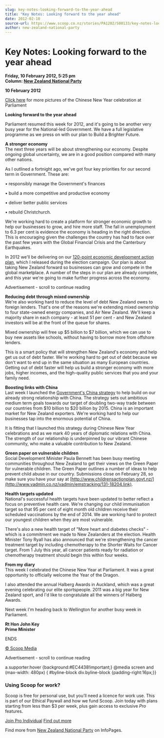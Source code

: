 ```yaml
---
slug: key-notes-looking-forward-to-the-year-ahead
title: "Key Notes: Looking forward to the year ahead"
date: 2012-02-10
source-url: https://www.scoop.co.nz/stories/PA1202/S00133/key-notes-looking-forward-to-the-year-ahead.htm
author: new-zealand-national-party
---
```

Key Notes: Looking forward to the year ahead
============================================

**Friday, 10 February 2012, 5:25 pm**  
**Column: [New Zealand National Party](https://info.scoop.co.nz/New_Zealand_National_Party)**

  
**10 February 2012**

[Click here](http://www.vadmin.co.nz/vadmin/emstracking/131-18201.link) for more pictures of the Chinese New Year celebration at Parliament

**Looking forward to the year ahead**

Parliament resumed this week for 2012, and it's going to be another very busy year for the National-led Government. We have a full legislative programme as we press on with our plan to Build a Brighter Future.

**A stronger economy**  
The next three years will be about strengthening our economy. Despite ongoing global uncertainty, we are in a good position compared with many other nations.

As I outlined a fortnight ago, we've got four key priorities for our second term in Government. These are:

• responsibly manage the Government's finances

• build a more competitive and productive economy

• deliver better public services

• rebuild Christchurch.

We're working hard to create a platform for stronger economic growth to help our businesses to grow, and hire more staff. The fall in unemployment to 6.3 per cent is evidence the economy is heading in the right direction. This is encouraging given the challenges the country has had to face over the past few years with the Global Financial Crisis and the Canterbury Earthquakes.

In 2012 we'll be delivering on our [120-point economic development action plan](http://www.vadmin.co.nz/vadmin/emstracking/131-18202.link), which I released during the election campaign. Our plan is about taking New Zealand forward so businesses can grow and compete in the global marketplace. A number of the steps in our plan are already complete, and this year we're going to make further progress across the economy.

Advertisement - scroll to continue reading





**Reducing debt through mixed ownership**  
We're also working hard to reduce the level of debt New Zealand owes to foreign lenders. That's one of the reasons we're extending mixed ownership to four state-owned energy companies, and Air New Zealand. We'll keep a majority share in each company - at least 51 per cent - and New Zealand investors will be at the front of the queue for shares.

Mixed ownership will free up $5 billion to $7 billion, which we can use to buy new assets like schools, without having to borrow more from offshore lenders.

This is a smart policy that will strengthen New Zealand's economy and help get us out of debt faster. We're working hard to get out of debt because we don't want to end up in the same situation as many European countries. Getting out of debt faster will help us build a stronger economy with more jobs, higher incomes, and the high-quality public services that you and your family need.

**Boosting links with China**  
Last week I launched the [Government's China strategy](http://www.vadmin.co.nz/vadmin/emstracking/131-18203.link) to help build on our already strong relationship with China. The strategy sets out ambitious medium term goals towards our target of doubling two-way trade between our countries from $10 billion to $20 billion by 2015. China is an important market for New Zealand exporters. We're working hard to help our businesses tap into the enormous potential of China.

It is fitting that I launched this strategy during Chinese New Year celebrations and as we mark 40 years of diplomatic relations with China. The strength of our relationship is underpinned by our vibrant Chinese community, who make a valuable contribution to New Zealand.

**Green paper on vulnerable children**  
Social Development Minister Paula Bennett has been busy meeting communities throughout New Zealand to get their views on the Green Paper for vulnerable children. The Green Paper outlines a number of ideas to help prevent child abuse in our country. Submissions close on February 28, so make sure you have your say at [http://www.childrensactionplan.govt.nz/](http://www.vadmin.co.nz/vadmin/emstracking/131-18204.link).

**Health targets updated**  
National's successful health targets have been updated to better reflect a focus on preventive health care. We're changing our child immunisation target so that 95 per cent of eight month old children receive their scheduled vaccinations by the end of 2014. We are working hard to protect our youngest children when they are most vulnerable.

There's also a new health target of "More heart and diabetes checks" - which is a commitment we made to New Zealanders at the election. Health Minister Tony Ryall has also announced that we're strengthening the cancer treatment target by including chemotherapy to the Shorter Waits for Cancer target. From 1 July this year, all cancer patients ready for radiation or chemotherapy treatment should begin this within four weeks.

**From my diary**  
This week I celebrated the Chinese New Year at Parliament. It was a great opportunity to officially welcome the Year of the Dragon.

I also attended the annual Halberg Awards in Auckland, which was a great evening celebrating our elite sportspeople. 2011 was a big year for New Zealand sport, and I'd like to congratulate all the winners of Halberg Awards.

Next week I'm heading back to Wellington for another busy week in Parliament.

  
**Rt Hon John Key  
Prime Minister**

  
ENDS

  

[© Scoop Media](http://www.scoop.co.nz/about/terms.html)  

Advertisement - scroll to continue reading



a.supporter:hover {background:#EC4438!important;} @media screen and (max-width: 480px) { #byline-block div.byline-block {padding-right:16px;}}

### Using Scoop for work?

Scoop is free for personal use, but you’ll need a licence for work use. This is part of our Ethical Paywall and how we fund Scoop. Join today with plans starting from less than $3 per week, plus gain access to exclusive _Pro_ features.  
  
[Join Pro Individual](https://pro.scoop.co.nz/Individual/?from=ProIn24) [Find out more](https://pro.scoop.co.nz/using-scoop-for-work/?from=ProIn24)

Find more from [New Zealand National Party](https://info.scoop.co.nz/New_Zealand_National_Party) on InfoPages.